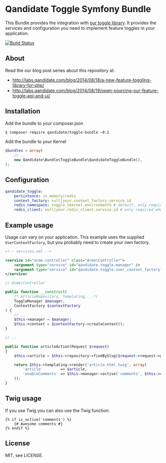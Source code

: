 # Qandidate Toggle Symfony Bundle

This Bundle provides the integration with [our toggle library]. It provides the
services and configuration you need to implement feature toggles in your
application.

[![Build Status](https://travis-ci.org/qandidate-labs/qandidate-toggle-bundle.svg?branch=master)](https://travis-ci.org/qandidate-labs/qandidate-toggle-bundle)

[our toggle library]: https://github.com/qandidate-labs/qandidate-toggle

## About

Read the our blog post series about this repository at:
- http://labs.qandidate.com/blog/2014/08/18/a-new-feature-toggling-library-for-php/
- http://labs.qandidate.com/blog/2014/08/19/open-sourcing-our-feature-toggle-api-and-ui/

## Installation

Add the bundle to your composer.json

```bash
$ composer require qandidate/toggle-bundle ~0.1
```

Add the bundle to your Kernel

```php
$bundles = array(
    // ..
    new Qandidate\Bundle\ToggleBundle\QandidateToggleBundle(),
);
```
## Configuration

```yaml
qandidate_toggle:
    persistence: in_memory|redis
    context_factory: null|your.context_factory.service.id
    redis_namespace: toggle_%kernel.environment% # default, only required when persistence = redis
    redis_client: null|your.redis_client.service.id # only required when persistence = redis
```

## Example usage

Usage can vary on your application. This example uses the supplied
`UserContextFactory`, but you probably need to create your own factory.

```xml
<!-- services.xml -->

<service id="acme.controller" class="Acme\Controller">
    <argument type="service" id="qandidate.toggle.manager" />
    <argument type="service" id="qandidate.toggle.user_context_factory" />
</service>
```

```php
// Acme\Controller

public function __construct(
    /* ArticleRepository, Templating, ..*/ 
    ToggleManager $manager, 
    ContextFactory $contextFactory
) {
    // ..
    $this->manager = $manager;
    $this->context = $contextFactory->createContext();
}

// ..

public function articleAction(Request $request)
{
    $this->article = $this->repository->findBySlug($request->request->get('slug'));

    return $this->templating->render('article.html.twig', array(
        'article'        => $article,
        'enableComments' => $this->manager->active('comments', $this->context),
    ));
}
```

## Twig usage

If you use Twig you can also use the Twig function:

```jinja
{% if is_active('comments') %}
    {# Awesome comments #}
{% endif %}
```

## License

MIT, see LICENSE.
